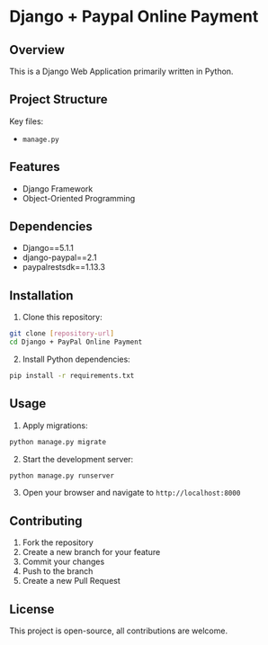 # Django + Paypal Online Payment

## Overview
This is a Django Web Application primarily written in Python.

## Project Structure
Key files:
- `manage.py`

## Features
- Django Framework
- Object-Oriented Programming

## Dependencies
- Django==5.1.1
- django-paypal==2.1
- paypalrestsdk==1.13.3

## Installation

1. Clone this repository:
 ```bash
 git clone [repository-url]
 cd Django + PayPal Online Payment
 ```

2. Install Python dependencies:
 ```bash
 pip install -r requirements.txt
 ```

## Usage

1. Apply migrations:
 ```bash
 python manage.py migrate
 ```

2. Start the development server:
 ```bash
 python manage.py runserver
 ```

3. Open your browser and navigate to `http://localhost:8000`

## Contributing

1. Fork the repository
2. Create a new branch for your feature
3. Commit your changes
4. Push to the branch
5. Create a new Pull Request

## License

This project is open-source, all contributions are welcome.